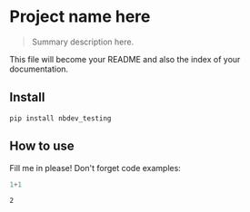 # Project name here
> Summary description here.


This file will become your README and also the index of your documentation.

## Install

`pip install nbdev_testing`

## How to use

Fill me in please! Don't forget code examples:

```python
1+1
```




    2


